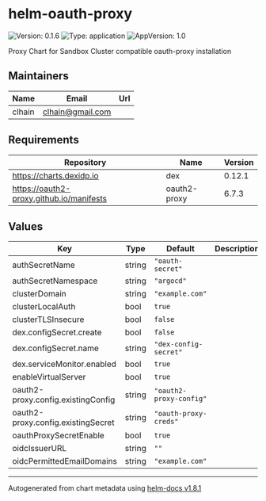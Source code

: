 # helm-oauth-proxy

![Version: 0.1.6](https://img.shields.io/badge/Version-0.1.6-informational?style=flat-square) ![Type: application](https://img.shields.io/badge/Type-application-informational?style=flat-square) ![AppVersion: 1.0](https://img.shields.io/badge/AppVersion-1.0-informational?style=flat-square)

Proxy Chart for Sandbox Cluster compatible oauth-proxy installation

## Maintainers

| Name | Email | Url |
| ---- | ------ | --- |
| clhain | <clhain@gmail.com> |  |

## Requirements

| Repository | Name | Version |
|------------|------|---------|
| https://charts.dexidp.io | dex | 0.12.1 |
| https://oauth2-proxy.github.io/manifests | oauth2-proxy | 6.7.3 |

## Values

| Key | Type | Default | Description |
|-----|------|---------|-------------|
| authSecretName | string | `"oauth-secret"` |  |
| authSecretNamespace | string | `"argocd"` |  |
| clusterDomain | string | `"example.com"` |  |
| clusterLocalAuth | bool | `true` |  |
| clusterTLSInsecure | bool | `false` |  |
| dex.configSecret.create | bool | `false` |  |
| dex.configSecret.name | string | `"dex-config-secret"` |  |
| dex.serviceMonitor.enabled | bool | `true` |  |
| enableVirtualServer | bool | `true` |  |
| oauth2-proxy.config.existingConfig | string | `"oauth2-proxy-config"` |  |
| oauth2-proxy.config.existingSecret | string | `"oauth-proxy-creds"` |  |
| oauthProxySecretEnable | bool | `true` |  |
| oidcIssuerURL | string | `""` |  |
| oidcPermittedEmailDomains | string | `"example.com"` |  |

----------------------------------------------
Autogenerated from chart metadata using [helm-docs v1.8.1](https://github.com/norwoodj/helm-docs/releases/v1.8.1)
